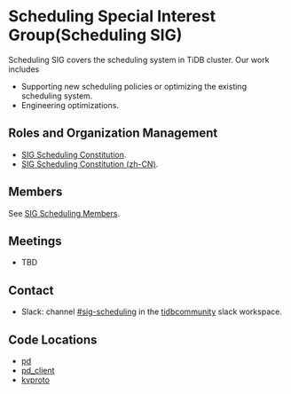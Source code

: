 # Scheduling Special Interest Group(Scheduling SIG)

Scheduling SIG covers the scheduling system in TiDB cluster. Our work includes

- Supporting new scheduling policies or optimizing the existing scheduling system.
- Engineering optimizations.

## Roles and Organization Management

- [SIG Scheduling Constitution](./constitution.md).
- [SIG Scheduling Constitution (zh-CN)](./constitution-zh_CN.md).

## Members

See [SIG Scheduling Members](./membership.md).

## Meetings

- TBD

## Contact

- Slack: channel [#sig-scheduling](https://slack.tidb.io/invite?team=tidb-community&channel=sig-scheduling&ref=github-sig) in the [tidbcommunity](https://tidbcommunity.slack.com/archives/CVBRYUP9B) slack workspace.

## Code Locations

- [pd](https://github.com/tikv/pd)
- [pd_client](https://github.com/tikv/tikv/tree/master/components/pd_client)
- [kvproto](https://github.com/pingcap/kvproto)
